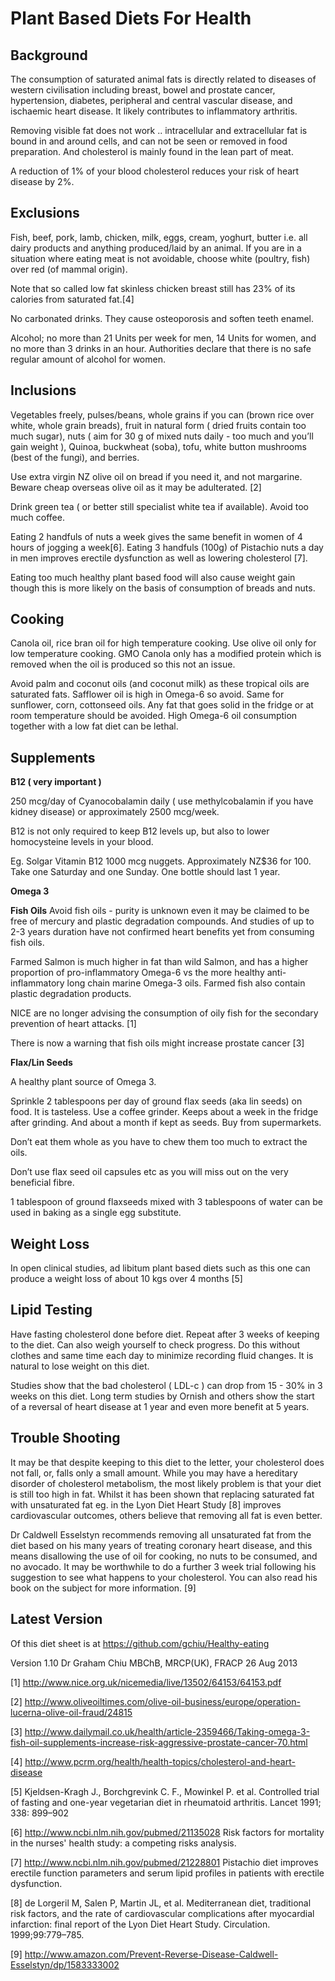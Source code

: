 # **Plant Based Diets For Health** #

## **Background** ##

The consumption of saturated animal fats is directly related to diseases of western civilisation including breast, bowel and prostate cancer, hypertension, diabetes, peripheral and central vascular disease, and ischaemic heart disease.  It likely contributes to inflammatory arthritis.

Removing visible fat does not work .. intracellular and extracellular fat is bound in and around cells, and can not be seen or removed in food preparation.  And cholesterol is mainly found in the lean part of meat.

A reduction of 1% of your blood cholesterol reduces your risk of heart disease by 2%.

## **Exclusions** ##

Fish, beef, pork, lamb, chicken, milk, eggs, cream, yoghurt,  butter i.e. all dairy products and anything produced/laid by an animal.  If you are in a situation where eating meat is not avoidable, choose white (poultry, fish) over red (of mammal origin).

Note that so called low fat skinless chicken breast still has 23% of its calories from saturated fat.[4]

No carbonated drinks.  They cause osteoporosis and soften teeth enamel.  

Alcohol; no more than 21 Units per week for men, 14 Units for women, and no more than 3 drinks in an hour.  Authorities declare that there is no safe regular amount of alcohol for women.

## **Inclusions** ##

Vegetables freely, pulses/beans, whole grains if you can (brown rice over white, whole grain breads), fruit in natural form ( dried fruits contain too much sugar), nuts ( aim for 30 g of mixed nuts daily - too much and you’ll gain weight ), Quinoa, buckwheat (soba), tofu, white button mushrooms (best of the fungi), and berries.

Use extra virgin NZ olive oil on bread if you need it, and not margarine.  Beware cheap overseas olive oil as it may be adulterated. [2]

Drink green tea ( or better still specialist white tea if available).  Avoid too much coffee. 

Eating 2 handfuls of nuts a week gives the same benefit in women of 4 hours of jogging a week[6].  Eating 3 handfuls (100g) of Pistachio nuts a day in men improves erectile dysfunction as well as lowering cholesterol [7].

Eating too much healthy plant based food will also cause weight gain though this is more likely on the basis of consumption of breads and nuts.

## **Cooking** ##

Canola oil, rice bran oil for high temperature cooking.  Use olive oil only for low temperature cooking.  GMO Canola only has a modified protein which is removed when the oil is produced so this not an issue.  

Avoid palm and coconut oils (and coconut milk) as these tropical oils are saturated fats.  Safflower oil is high in Omega-6 so avoid.  Same for sunflower, corn, cottonseed oils.  Any fat that goes solid in the fridge or at room temperature should be avoided.  High Omega-6 oil consumption together with a low fat diet can be lethal.

## **Supplements** ##

**B12 ( very important )**

250 mcg/day of Cyanocobalamin daily ( use methylcobalamin if you have kidney disease)
or
approximately 2500 mcg/week.

B12 is not only required to keep B12 levels up, but also to lower homocysteine levels in your blood.

Eg. Solgar Vitamin B12 1000 mcg nuggets.  Approximately NZ$36 for 100.  Take one Saturday and one Sunday.  One bottle should last 1 year.

**Omega 3**

**Fish Oils**
Avoid fish oils - purity is unknown even it may be claimed to be free of mercury and plastic degradation compounds.  And studies of up to 2-3 years duration have not confirmed heart benefits yet from consuming fish oils.

Farmed Salmon is much higher in fat than wild Salmon, and has a higher proportion of pro-inflammatory Omega-6 vs the more healthy anti-inflammatory long chain marine Omega-3 oils. Farmed fish also contain plastic degradation products.

NICE are no longer advising the consumption of oily fish for the secondary prevention of heart attacks. [1]

There is now a warning that fish oils might increase prostate cancer [3]

**Flax/Lin Seeds**

A healthy plant source of Omega 3.
 
Sprinkle 2 tablespoons per day of ground flax seeds (aka lin seeds) on food.  It is tasteless. Use a coffee grinder. Keeps about a week in the fridge after grinding.  And about a month if kept as seeds.  Buy from supermarkets.

Don’t eat them whole as you have to chew them too much to extract the oils.

Don’t use flax seed oil capsules etc as you will miss out on the very beneficial fibre.

1 tablespoon of ground flaxseeds mixed with 3 tablespoons of water can be used in baking as a single egg substitute.

## Weight Loss ##

In open clinical studies, ad libitum plant based diets such as this one can produce a weight loss of about 10 kgs over 4 months [5]

## **Lipid Testing** ##

Have fasting cholesterol done before diet. Repeat after 3 weeks of keeping to the diet. Can also weigh yourself to check progress.  Do this without clothes and same time each day to minimize recording fluid changes.  It is natural to lose weight on this diet.

Studies show that the bad cholesterol ( LDL-c ) can drop from 15 - 30% in 3 weeks on this diet.  Long term studies by Ornish and others show the start of a reversal of heart disease at 1 year and even more benefit at 5 years.

## **Trouble Shooting** ##

It may be that despite keeping to this diet to the letter, your cholesterol does not fall, or, falls only a small amount.  While you may have a hereditary disorder of cholesterol metabolism, the most likely problem is that your diet is still too high in fat.  Whilst it has been shown that replacing saturated fat with unsaturated fat eg. in the Lyon Diet Heart Study [8] improves cardiovascular outcomes, others believe that removing all fat is even better.

Dr Caldwell Esselstyn recommends removing all unsaturated fat from the diet based on his many years of treating coronary heart disease, and this means disallowing the use of oil for cooking, no nuts to be consumed, and no avocado.  It may be worthwhile to do a further 3 week trial following his suggestion to see what happens to your cholesterol.  You can also read his book on the subject for more information. [9]

## Latest Version ##

Of this diet sheet is at https://github.com/gchiu/Healthy-eating

Version 1.10 Dr Graham Chiu MBChB, MRCP(UK), FRACP 26 Aug 2013

[1] http://www.nice.org.uk/nicemedia/live/13502/64153/64153.pdf

[2] http://www.oliveoiltimes.com/olive-oil-business/europe/operation-lucerna-olive-oil-fraud/24815

[3] http://www.dailymail.co.uk/health/article-2359466/Taking-omega-3-fish-oil-supplements-increase-risk-aggressive-prostate-cancer-70.html

[4] http://www.pcrm.org/health/health-topics/cholesterol-and-heart-disease

[5] Kjeldsen-Kragh J., Borchgrevink C. F., Mowinkel P. et al.
Controlled trial of fasting and one-year vegetarian diet in
rheumatoid arthritis. Lancet 1991; 338: 899–902	

[6] http://www.ncbi.nlm.nih.gov/pubmed/21135028 Risk factors for mortality in the nurses' health study: a competing risks analysis.

[7] http://www.ncbi.nlm.nih.gov/pubmed/21228801 Pistachio diet improves erectile function parameters and serum lipid profiles in patients with erectile dysfunction.

[8] de Lorgeril M, Salen P, Martin JL, et al. Mediterranean diet, traditional risk factors, and the rate of cardiovascular complications after myocardial infarction: final report of the Lyon Diet Heart Study. Circulation. 1999;99:779–785.

[9] http://www.amazon.com/Prevent-Reverse-Disease-Caldwell-Esselstyn/dp/1583333002
